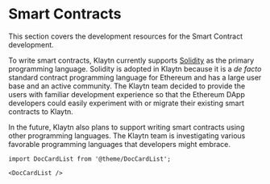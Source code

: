 # Smart Contracts

This section covers the development resources for the Smart Contract development.

To write smart contracts, Klaytn currently supports [Solidity](https://github.com/ethereum/solidity) as the primary programming language. Solidity is adopted in Klaytn because it is a _de facto_ standard contract programming language for Ethereum and has a large user base and an active community. The Klaytn team decided to provide the users with familiar development experience so that the Ethereum DApp developers could easily experiment with or migrate their existing smart contracts to Klaytn.

In the future, Klaytn also plans to support writing smart contracts using other programming languages. The Klaytn team is investigating various favorable programming languages that developers might embrace.

```mdx-code-block
import DocCardList from '@theme/DocCardList';

<DocCardList />
```